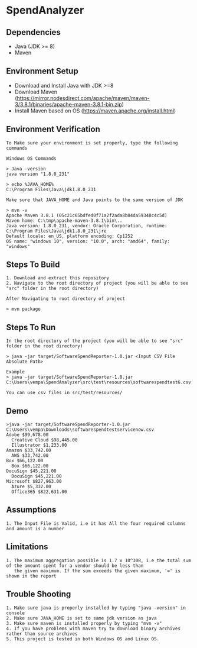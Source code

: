# SpendAnalyzer

## Dependencies

* Java (JDK >= 8)
* Maven 

## Environment Setup

* Download and Install Java with JDK >=8
* Download Maven (https://mirror.nodesdirect.com/apache/maven/maven-3/3.8.1/binaries/apache-maven-3.8.1-bin.zip)
* Install Maven based on OS (https://maven.apache.org/install.html)

## Environment Verification
```
To Make sure your environment is set properly, type the following commands

Windows OS Commands

> Java -version
java version "1.8.0_231"

> echo %JAVA_HOME%
C:\Program Files\Java\jdk1.8.0_231

Make sure that JAVA_HOME and Java points to the same version of JDK

> mvn -v
Apache Maven 3.8.1 (05c21c65bdfed0f71a2f2ada8b84da59348c4c5d)
Maven home: C:\tmp\apache-maven-3.8.1\bin\..
Java version: 1.8.0_231, vendor: Oracle Corporation, runtime: C:\Program Files\Java\jdk1.8.0_231\jre
Default locale: en_US, platform encoding: Cp1252
OS name: "windows 10", version: "10.0", arch: "amd64", family: "windows"

```

## Steps To Build 
```
1. Download and extract this repository
2. Navigate to the root directory of project (you will be able to see "src" folder in the root directory)

After Navigating to root directory of project

> mvn package
```

## Steps To Run
```
In the root directory of the project (you will be able to see "src" folder in the root directory)

> java -jar target/SoftwareSpendReporter-1.0.jar <Input CSV File Absolute Path>

Example
> java -jar target/SoftwareSpendReporter-1.0.jar C:\Users\vempa\SpendAnalyzer\src\test\resources\softwarespendtest6.csv

You can use csv files in src/test/resources/
```

## Demo
```
>java -jar target/SoftwareSpendReporter-1.0.jar C:\Users\vempa\Downloads\softwarespendtestservicenow.csv
Adobe $99,678.00
  Creative Cloud $98,445.00
  Illustrator $1,233.00
Amazon $33,742.00
  AWS $33,742.00
Box $66,122.00
  Box $66,122.00
DocuSign $45,221.00
  DocuSign $45,221.00
Microsoft $827,963.00
  Azure $5,332.00
  Office365 $822,631.00
```

## Assumptions
```
1. The Input File is Valid, i.e it has All the four required columns and amount is a number
```

## Limitations
```
1. The maximum aggregation possible is 1.7 x 10^308, i.e the total sum of the amount spent for a vendor should be less than 
   the given maximum. If the sum exceeds the given maximum, '∞' is shown in the report 
```

## Trouble Shooting 
```
1. Make sure java is properly installed by typing "java -version" in console 
2. Make sure JAVA_HOME is set to same jdk version as java 
3. Make sure maven is installed properly by typing "mvn -v"
4. If you have problems with maven try to download binary archives rather than source archives 
5. This project is tested in both Windows OS and Linux OS.   
```

